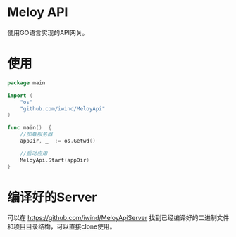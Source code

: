 # Meloy API
使用GO语言实现的API网关。

# 使用
~~~go
package main

import (
	"os"
	"github.com/iwind/MeloyApi"
)

func main()  {
	//加载服务器
	appDir, _  := os.Getwd()

	//启动应用
	MeloyApi.Start(appDir)
}
~~~

# 编译好的Server
可以在 https://github.com/iwind/MeloyApiServer 找到已经编译好的二进制文件和项目目录结构，可以直接clone使用。